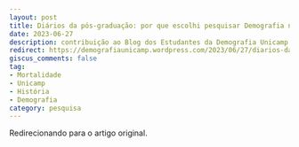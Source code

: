 ```yaml
---
layout: post
title: Diários da pós-graduação: por que escolhi pesquisar Demografia na Unicamp?
date: 2023-06-27
description: contribuição ao Blog dos Estudantes da Demografia Unicamp
redirect: https://demografiaunicamp.wordpress.com/2023/06/27/diarios-da-pos-graduacao-matheus-albino/
giscus_comments: false
tag:
- Mortalidade
- Unicamp
- História
- Demografia
category: pesquisa
---
```


Redirecionando para o artigo original.
